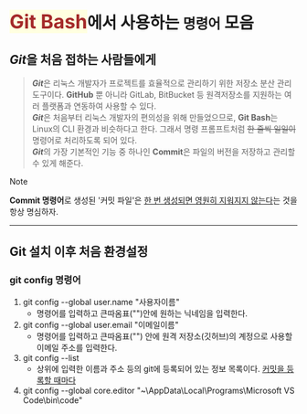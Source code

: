 <span style="color:brown; font-size:1.2em;background-color:lightyellow">Git Bash</span>에서 사용하는 `명령어` 모음
=================================
<b><i>Git</i></b>을 처음 접하는 사람들에게
---------------------------------
> <b><i>Git</i></b>은 리눅스 개발자가 프로젝트를 효율적으로 관리하기 위한 저장소 분산 관리 도구이다. <b>GitHub</b> 뿐 아니라 GitLab, BitBucket 등 원격저장소를 지원하는 여러 플랫폼과 연동하여 사용할 수 있다.  
> <b><i>Git</i></b>은 처음부터 리눅스 개발자의 편의성을 위해 만들었으므로, <b>Git Bash</b>는 Linux의 CLI 환경과 비슷하다고 한다. 그래서 명령 프롬프트처럼 <s>한 줄씩 일일이</s> 명령어로 처리하도록 되어 있다.   
> <b><i>Git</i></b>의 가장 기본적인 기능 중 하나인 **Commit**은 파일의 버전을 저장하고 관리할 수 있게 해준다.   

> [!NOTE]   
> <b>Commit 명령어</b>로 생성된 '커밋 파일'은 <u>한 번 생성되면 영원히 지워지지 않는다</u>는 것을 항상 명심하자.    
---
## Git 설치 이후 처음 환경설정
### git config 명령어
1. git config --global user.name "사용자이름"
    + 명령어를 입력하고 큰따옴표("")안에 원하는 닉네임을 입력한다.
2. git config --global user.email "이메일이름"
    + 명령어를 입력하고 큰따옴표("") 안에 원격 저장소(깃허브)의 계정으로 사용할 이메일 주소를 입력한다.
3. git config --list
    + 상위에 입력한 이름과 주소 등의 git에 등록되어 있는 정보 목록이다. <u>커밋을 등록할 때마다 </u>
3. git config --global core.editor "~\AppData\Local\Programs\Microsoft VS Code\bin\code"